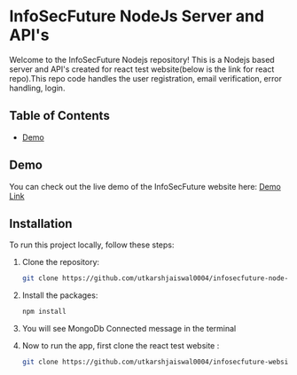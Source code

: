 # InfoSecFuture NodeJs Server and API's

Welcome to the InfoSecFuture Nodejs repository! This is a Nodejs based server and API's created for react test website(below is the link for react repo).This repo code handles the user registration, email verification, error handling, login.

## Table of Contents
- [Demo](#demo)

## Demo

You can check out the live demo of the InfoSecFuture website here: [Demo Link](https://www.infosecfuture.com)

## Installation

To run this project locally, follow these steps:

1. Clone the repository:

   ```bash
   git clone https://github.com/utkarshjaiswal0004/infosecfuture-node-api.git

2. Install the packages:

   ```bash
   npm install

3. You will see MongoDb Connected message in the terminal


4. Now to run the app, first clone the react test website :

   ```bash
   git clone https://github.com/utkarshjaiswal0004/infosecfuture-website.git